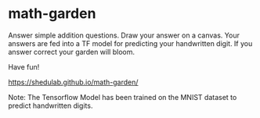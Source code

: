 # math-garden

Answer simple addition questions.
Draw your answer on a canvas.
Your answers are fed into a TF model for predicting your handwritten digit.
If you answer correct your garden will bloom.

Have fun!

https://shedulab.github.io/math-garden/

Note: The Tensorflow Model has been trained on the MNIST dataset to predict handwritten digits.
